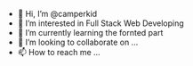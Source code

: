 - 👋 Hi, I’m @camperkid
- 👀 I’m interested in Full Stack Web Developing
- 🌱 I’m currently learning the fornted part
- 💞️ I’m looking to collaborate on ...
- 📫 How to reach me ...

<!---
camperkid/camperkid is a ✨ special ✨ repository because its `README.md` (this file) appears on your GitHub profile.
You can click the Preview link to take a look at your changes.
--->
